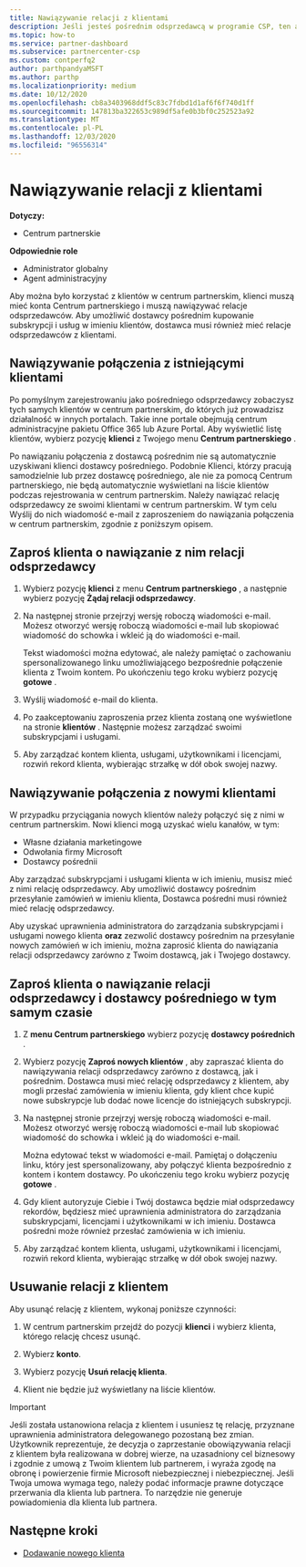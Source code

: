 ```yaml
---
title: Nawiązywanie relacji z klientami
description: Jeśli jesteś pośrednim odsprzedawcą w programie CSP, ten artykuł pomoże Ci połączyć się z nowymi i istniejącymi klientami.
ms.topic: how-to
ms.service: partner-dashboard
ms.subservice: partnercenter-csp
ms.custom: contperfq2
author: parthpandyaMSFT
ms.author: parthp
ms.localizationpriority: medium
ms.date: 10/12/2020
ms.openlocfilehash: cb8a3403968ddf5c83c7fdbd1d1af6f6f740d1ff
ms.sourcegitcommit: 147813ba322653c989df5afe0b3bf0c252523a92
ms.translationtype: MT
ms.contentlocale: pl-PL
ms.lasthandoff: 12/03/2020
ms.locfileid: "96556314"
---
```

# <a name="connect-with-customers"></a>Nawiązywanie relacji z klientami

**Dotyczy:**

- Centrum partnerskie

 **Odpowiednie role**

- Administrator globalny
- Agent administracyjny


Aby można było korzystać z klientów w centrum partnerskim, klienci muszą mieć konta Centrum partnerskiego i muszą nawiązywać relacje odsprzedawców. Aby umożliwić dostawcy pośrednim kupowanie subskrypcji i usług w imieniu klientów, dostawca musi również mieć relacje odsprzedawców z klientami.

## <a name="connect-with-existing-customers"></a>Nawiązywanie połączenia z istniejącymi klientami

Po pomyślnym zarejestrowaniu jako pośredniego odsprzedawcy zobaczysz tych samych klientów w centrum partnerskim, do których już prowadzisz działalność w innych portalach. Takie inne portale obejmują centrum administracyjne pakietu Office 365 lub Azure Portal. Aby wyświetlić listę klientów, wybierz pozycję **klienci** z Twojego menu **Centrum partnerskiego** .

Po nawiązaniu połączenia z dostawcą pośrednim nie są automatycznie uzyskiwani klienci dostawcy pośredniego. Podobnie Klienci, którzy pracują samodzielnie lub przez dostawcę pośredniego, ale nie za pomocą Centrum partnerskiego, nie będą automatycznie wyświetlani na liście klientów podczas rejestrowania w centrum partnerskim. Należy nawiązać relację odsprzedawcy ze swoimi klientami w centrum partnerskim.  W tym celu Wyślij do nich wiadomość e-mail z zaproszeniem do nawiązania połączenia w centrum partnerskim, zgodnie z poniższym opisem.

## <a name="invite-a-customer-to-establish-a-reseller-relationship-with-you"></a>Zaproś klienta o nawiązanie z nim relacji odsprzedawcy

1. Wybierz pozycję **klienci** z menu **Centrum partnerskiego** , a następnie wybierz pozycję **Żądaj relacji odsprzedawcy**.

2. Na następnej stronie przejrzyj wersję roboczą wiadomości e-mail. Możesz otworzyć wersję roboczą wiadomości e-mail lub skopiować wiadomość do schowka i wkleić ją do wiadomości e-mail.

   Tekst wiadomości można edytować, ale należy pamiętać o zachowaniu spersonalizowanego linku umożliwiającego bezpośrednie połączenie klienta z Twoim kontem. Po ukończeniu tego kroku wybierz pozycję **gotowe** .

3. Wyślij wiadomość e-mail do klienta.

4. Po zaakceptowaniu zaproszenia przez klienta zostaną one wyświetlone na stronie **klientów** . Następnie możesz zarządzać swoimi subskrypcjami i usługami.

5. Aby zarządzać kontem klienta, usługami, użytkownikami i licencjami, rozwiń rekord klienta, wybierając strzałkę w dół obok swojej nazwy.

## <a name="connect-with-new-customers"></a>Nawiązywanie połączenia z nowymi klientami

W przypadku przyciągania nowych klientów należy połączyć się z nimi w centrum partnerskim. Nowi klienci mogą uzyskać wielu kanałów, w tym:

- Własne działania marketingowe
- Odwołania firmy Microsoft
- Dostawcy pośrednii

Aby zarządzać subskrypcjami i usługami klienta w ich imieniu, musisz mieć z nimi relację odsprzedawcy. Aby umożliwić dostawcy pośrednim przesyłanie zamówień w imieniu klienta, Dostawca pośredni musi również mieć relację odsprzedawcy.

Aby uzyskać uprawnienia administratora do zarządzania subskrypcjami i usługami nowego klienta **oraz** zezwolić dostawcy pośrednim na przesyłanie nowych zamówień w ich imieniu, można zaprosić klienta do nawiązania relacji odsprzedawcy zarówno z Twoim dostawcą, jak i Twojego dostawcy.

## <a name="invite-a-customer-to-establish-a-reseller-relationship-with-you-and-your-indirect-provider-at-the-same-time"></a>Zaproś klienta o nawiązanie relacji odsprzedawcy i dostawcy pośredniego w tym samym czasie

1. Z **menu Centrum partnerskiego** wybierz pozycję **dostawcy pośrednich** .

2. Wybierz pozycję **Zaproś nowych klientów** , aby zapraszać klienta do nawiązywania relacji odsprzedawcy zarówno z dostawcą, jak i pośrednim. Dostawca musi mieć relację odsprzedawcy z klientem, aby mogli przesłać zamówienia w imieniu klienta, gdy klient chce kupić nowe subskrypcje lub dodać nowe licencje do istniejących subskrypcji.

3. Na następnej stronie przejrzyj wersję roboczą wiadomości e-mail. Możesz otworzyć wersję roboczą wiadomości e-mail lub skopiować wiadomość do schowka i wkleić ją do wiadomości e-mail.

   Można edytować tekst w wiadomości e-mail. Pamiętaj o dołączeniu linku, który jest spersonalizowany, aby połączyć klienta bezpośrednio z kontem i kontem dostawcy. Po ukończeniu tego kroku wybierz pozycję **gotowe** .

4. Gdy klient autoryzuje Ciebie i Twój dostawca będzie miał odsprzedawcy rekordów, będziesz mieć uprawnienia administratora do zarządzania subskrypcjami, licencjami i użytkownikami w ich imieniu. Dostawca pośredni może również przesłać zamówienia w ich imieniu.

5. Aby zarządzać kontem klienta, usługami, użytkownikami i licencjami, rozwiń rekord klienta, wybierając strzałkę w dół obok swojej nazwy.

## <a name="remove-a-relationship-with-a-customer"></a>Usuwanie relacji z klientem

Aby usunąć relację z klientem, wykonaj poniższe czynności:

1.  W centrum partnerskim przejdź do pozycji **klienci** i wybierz klienta, którego relację chcesz usunąć.

2.  Wybierz **konto**.

3.  Wybierz pozycję **Usuń relację klienta**.

4.  Klient nie będzie już wyświetlany na liście klientów.

>[!IMPORTANT]
>Jeśli została ustanowiona relacja z klientem i usuniesz tę relację, przyznane uprawnienia administratora delegowanego pozostaną bez zmian.
>Użytkownik reprezentuje, że decyzja o zaprzestanie obowiązywania relacji z klientem była realizowana w dobrej wierze, na uzasadniony cel biznesowy i zgodnie z umową z Twoim klientem lub partnerem, i wyraża zgodę na obronę i powierzenie firmie Microsoft niebezpiecznej i niebezpiecznej.
>Jeśli Twoja umowa wymaga tego, należy podać informacje prawne dotyczące przerwania dla klienta lub partnera. To narzędzie nie generuje powiadomienia dla klienta lub partnera.

## <a name="next-steps"></a>Następne kroki

- [Dodawanie nowego klienta](add-a-new-customer.md)
